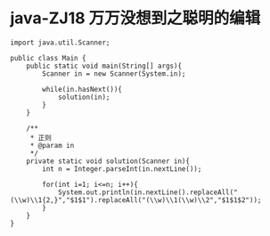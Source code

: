 # java-ZJ18 万万没想到之聪明的编辑


    import java.util.Scanner;
    
    public class Main {
        public static void main(String[] args){
            Scanner in = new Scanner(System.in);
    
            while(in.hasNext()){
                solution(in);
            }
        }
    
        /**
         * 正则
         * @param in
         */
        private static void solution(Scanner in){
            int n = Integer.parseInt(in.nextLine());
    
            for(int i=1; i<=n; i++){
                System.out.println(in.nextLine().replaceAll("(\\w)\\1{2,}","$1$1").replaceAll("(\\w)\\1(\\w)\\2","$1$1$2"));
            }
        }
    }

  

